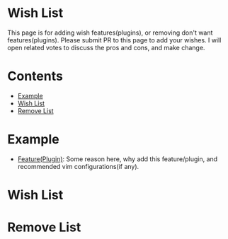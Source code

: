 # Wish List

This page is for adding wish features(plugins), or removing don't want features(plugins).
Please submit PR to this page to add your wishes.
I will open related votes to discuss the pros and cons, and make change.

# Contents

- [Example](#example)
- [Wish List](#wish-list)
- [Remove List](#remove-list)

# Example

- [Feature(Plugin)](https://the.featureorplugin.com): Some reason here, why add this feature/plugin, and recommended vim configurations(if any).

# Wish List

# Remove List
